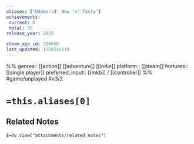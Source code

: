 ```yaml
---
aliases: ["Oddworld: New 'n' Tasty"]
achievements:
 current: 0
 total: 35
release_year: 2015

steam_app_id: 314660
last_updated: 1750218210
---
```

%%
genres:: [[action]] [[adventure]] [[indie]]
platform:: [[steam]]
features:: [[single player]]
preferred_input:: [[mkb]] / [[controller]]
%%
#game/unplayed
#v3/2

# `=this.aliases[0]`
## Related Notes
`$=dv.view("attachments/related_notes")`